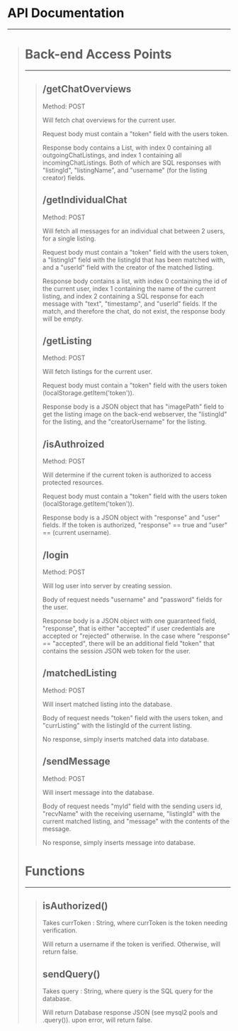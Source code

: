 # API Documentation
---

<blockquote>

# Back-end Access Points
---
<blockquote>

## /getChatOverviews

Method: POST

Will fetch chat overviews for the current user.

Request body must contain a "token" field with the users token.

Response body contains a List, with index 0 containing all outgoingChatListings, and index 1 containing all incomingChatListings. Both of which are SQL responses with "listingId", "listingName", and "username" (for the listing creator) fields.

## /getIndividualChat

Method: POST

Will fetch all messages for an individual chat between 2 users, for a single listing.

Request body must contain a "token" field with the users token, a "listingId" field with the listingId that has been matched with, and a "userId" field with the creator of the matched listing.

Response body contains a list, with index 0 containing the id of the current user, index 1 containing the name of the current listing, and index 2 containing a SQL response for each message with "text", "timestamp", and "userId" fields. If the match, and therefore the chat, do not exist, the response body will be empty.

## /getListing

Method: POST

Will fetch listings for the current user.

Request body must contain a "token" field with the users token (localStorage.getItem('token')).

Response body is a JSON object that has "imagePath" field to get the listing image on the back-end webserver, the "listingId" for the listing, and the "creatorUsername" for the listing.

## /isAuthroized

Method: POST

Will determine if the current token is authorized to access protected resources.

Request body must contain a "token" field with the users token (localStorage.getItem('token')).

Response body is a JSON object with "response" and "user" fields. If the token is authorized, "response" == true and "user" == (current username).

## /login

Method: POST

Will log user into server by creating session.

Body of request needs "username" and "password" fields for the user. 

Response body is a JSON object with one guaranteed field, "response", that is either "accepted" if user credentials are accepted or "rejected" otherwise. In the case where "response" == "accepted", there will be an additional field "token" that contains the session JSON web token for the user.

## /matchedListing

Method: POST

Will insert matched listing into the database.

Body of request needs "token" field with the users token, and "currListing" with the listingId of the current listing.

No response, simply inserts matched data into database.

## /sendMessage

Method: POST

Will insert message into the database.

Body of request needs "myId" field with the sending users id, "recvName" with the receiving username, "listingId" with the current matched listing, and "message" with the contents of the message.

No response, simply inserts message into database.

</blockquote>

# Functions
---
<blockquote>

## isAuthorized()

Takes currToken : String, where currToken is the token needing verification.

Will return a username if the token is verified. Otherwise, will return false.

## sendQuery()

Takes query : String, where query is the SQL query for the database.

Will return Database response JSON (see mysql2 pools and .query()). upon error, will return false.

</blockquote>
</blockquote>
